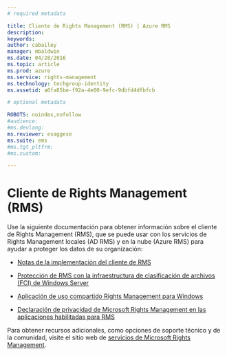 ```yaml
---
# required metadata

title: Cliente de Rights Management (RMS) | Azure RMS
description:
keywords:
author: cabailey
manager: mbaldwin
ms.date: 04/28/2016
ms.topic: article
ms.prod: azure
ms.service: rights-management
ms.technology: techgroup-identity
ms.assetid: a6fa85be-f92a-4e00-9efc-9dbfd4dfbfcb

# optional metadata

ROBOTS: noindex,nofollow
#audience:
#ms.devlang:
ms.reviewer: esaggese
ms.suite: ems
#ms.tgt_pltfrm:
#ms.custom:

---
```


# Cliente de Rights Management (RMS)
Use la siguiente documentación para obtener información sobre el cliente de Rights Management (RMS), que se puede usar con los servicios de Rights Management locales (AD RMS) y en la nube (Azure RMS) para ayudar a proteger los datos de su organización:

- [Notas de la implementación del cliente de RMS](client-deployment-notes.md)

- [Protección de RMS con la infraestructura de clasificación de archivos (FCI) de Windows Server](configure-fci.md)

- [Aplicación de uso compartido Rights Management para Windows](sharing-app-windows.md)

- [Declaración de privacidad de Microsoft Rights Management en las aplicaciones habilitadas para RMS](privacy-statement-rms-enlightened-applications.md)


Para obtener recursos adicionales, como opciones de soporte técnico y de la comunidad, visite el sitio web de [servicios de Microsoft Rights Management](https://www.microsoft.com/rms).




<!--HONumber=Apr16_HO3-->


